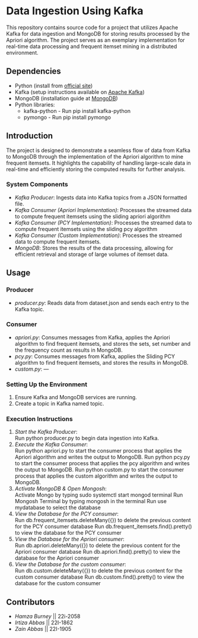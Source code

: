 # Data Ingestion Using Kafka

This repository contains source code for a project that utilizes Apache Kafka for data ingestion and MongoDB for storing results processed by the Apriori algorithm. The project serves as an exemplary implementation for real-time data processing and frequent itemset mining in a distributed environment.

## Dependencies
- Python (install from [official site](https://www.python.org/downloads/))
- Kafka (setup instructions available on [Apache Kafka](https://kafka.apache.org/documentation/))
- MongoDB (installation guide at [MongoDB](https://www.mongodb.com/try/download/community))
- Python libraries:
  - kafka-python - Run pip install kafka-python
  - pymongo - Run pip install pymongo

## Introduction
The project is designed to demonstrate a seamless flow of data from Kafka to MongoDB through the implementation of the Apriori algorithm to mine frequent itemsets. It highlights the capability of handling large-scale data in real-time and efficiently storing the computed results for further analysis.

### System Components
- *Kafka Producer*: Ingests data into Kafka topics from a JSON formatted file.
- *Kafka Consumer (Apriori Implementation)*: Processes the streamed data to compute frequent itemsets using the sliding apriori algorithm
- *Kafka Consumer (PCY Implementation)*: Processes the streamed data to compute frequent itemsets using the sliding pcy algorithm
- *Kafka Consumer (Custom Implementation)*: Processes the streamed data to compute frequent itemsets.
- *MongoDB*: Stores the results of the data processing, allowing for efficient retrieval and storage of large volumes of itemset data.

## Usage

### Producer
- *producer.py*: Reads data from dataset.json and sends each entry to the Kafka topic.

### Consumer 
- *apriori.py*: Consumes messages from Kafka, applies the Apriori algorithm to find frequent itemsets, and stores the sets, set number and the frequency count as results in MongoDB.
- *pcy.py*: Consumes messages from Kafka, applies the Sliding PCY algorithm to find frequent itemsets, and stores the results in MongoDB.
- *custom.py*: —

### Setting Up the Environment
1. Ensure Kafka and MongoDB services are running.
2. Create a topic in Kafka named topic.

### Execution Instructions
1. *Start the Kafka Producer*:  
   Run python producer.py to begin data ingestion into Kafka.
2. *Execute the Kafka Consumer*:  
   Run python apriori.py to start the consumer process that applies the Apriori algorithm and writes the output to MongoDB.
   Run python pcy.py to start the consumer process that applies the pcy algorithm and writes the output to MongoDB.
   Run python custom.py to start the consumer process that applies the custom algorithm and writes the output to MongoDB.
3. *Activate MongoDB & Open Mongosh*:  
   Activate Mongo by typing sudo systemctl start mongod terminal
   Run Mongosh Terminal by typing mongosh in the terminal
   Run use mydatabase to select the database 
4. *View the Database for the PCY consumer*:  
   Run db.frequent_itemsets.deleteMany({}) to delete the previous content for the PCY consumer database
   Run db.frequent_itemsets.find().pretty() to view the database for the PCY consumer
5. *View the Database for the Apriori consumer*:  
   Run db.apriori.deleteMany({}) to delete the previous content for the Apriori consumer database
   Run db.apriori.find().pretty() to view the database for the Apriori consumer
6. *View the Database for the custom consumer*:  
   Run db.custom.deleteMany({}) to delete the previous content for the custom consumer database
   Run db.custom.find().pretty() to view the database for the custom consumer


## Contributors
- *Hamza Burney* || 22i-2058
- *Irtiza Abbas* || 22I-1862
- *Zain Abbas* || 22I-1905
